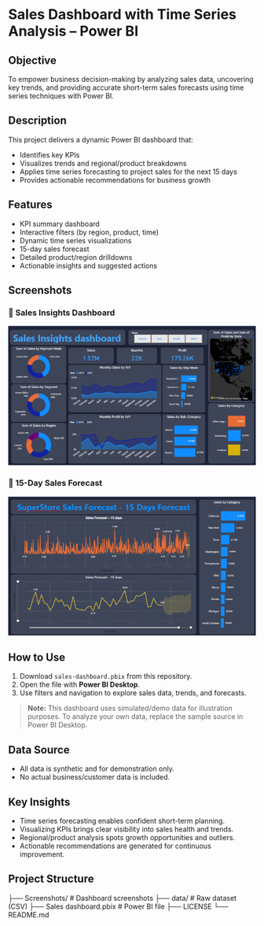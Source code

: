# Sales Dashboard with Time Series Analysis – Power BI

## Objective
To empower business decision-making by analyzing sales data, uncovering key trends, and providing accurate short-term sales forecasts using time series techniques with Power BI.

## Description
This project delivers a dynamic Power BI dashboard that:
- Identifies key KPIs  
- Visualizes trends and regional/product breakdowns  
- Applies time series forecasting to project sales for the next 15 days  
- Provides actionable recommendations for business growth  

## Features
- KPI summary dashboard  
- Interactive filters (by region, product, time)  
- Dynamic time series visualizations  
- 15-day sales forecast  
- Detailed product/region drilldowns  
- Actionable insights and suggested actions  

## Screenshots  
### 🔹 Sales Insights Dashboard
![Sales Insights Dashboard](Screenshots/Sales-Insights-dashboard.png)

### 🔹 15-Day Sales Forecast
![Sales Forecasting](Screenshots/sales-forecasting.png)

## How to Use
1. Download `sales-dashboard.pbix` from this repository.  
2. Open the file with **Power BI Desktop**.  
3. Use filters and navigation to explore sales data, trends, and forecasts.

> **Note:** This dashboard uses simulated/demo data for illustration purposes. To analyze your own data, replace the sample source in Power BI Desktop.

## Data Source
- All data is synthetic and for demonstration only.  
- No actual business/customer data is included.

## Key Insights
- Time series forecasting enables confident short-term planning.  
- Visualizing KPIs brings clear visibility into sales health and trends.  
- Regional/product analysis spots growth opportunities and outliers.  
- Actionable recommendations are generated for continuous improvement.  

##  Project Structure
├── Screenshots/ # Dashboard screenshots
├── data/ # Raw dataset (CSV)
├── Sales dashboard.pbix # Power BI file
├── LICENSE
└── README.md

